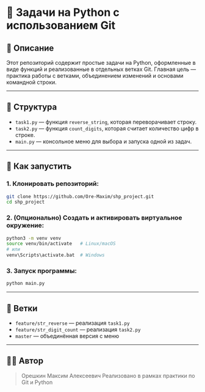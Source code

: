 # 🧪 Задачи на Python с использованием Git

## 📌 Описание

Этот репозиторий содержит простые задачи на Python, оформленные в виде функций и реализованные в отдельных ветках Git. Главная цель — практика работы с ветками, объединением изменений и основами командной строки.

---

## 🧩 Структура

- `task1.py` — функция `reverse_string`, которая переворачивает строку.
- `task2.py` — функция `count_digits`, которая считает количество цифр в строке.
- `main.py` — консольное меню для выбора и запуска одной из задач.

---

## 🚀 Как запустить

### 1. Клонировать репозиторий:

```bash
git clone https://github.com/Ore-Maxim/shp_project.git
cd shp_project
```

### 2. (Опционально) Создать и активировать виртуальное окружение:

```bash
python3 -m venv venv
source venv/bin/activate   # Linux/macOS
# или
venv\Scripts\activate.bat  # Windows
```

### 3. Запуск программы:

```bash
python main.py
```


---

## 🌿 Ветки

- `feature/str_reverse` — реализация `task1.py`
- `feature/str_digit_count` — реализация `task2.py`
- `master` — объединённая версия с меню

---

## 👩‍💻 Автор
> Орешкин Максим Алексеевич
> Реализовано в рамках практики по Git и Python
